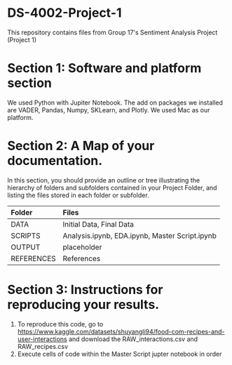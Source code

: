 # DS-4002-Project-1
This repository contains files from Group 17's Sentiment Analysis Project (Project 1)
# Section 1: Software and platform section
We used Python with Jupiter Notebook. The add on packages we installed are VADER, Pandas, Numpy, SKLearn, and Plotly. We used Mac as our platform.
# Section 2: A Map of your documentation.
In this section, you should provide an outline or tree illustrating the hierarchy of folders and subfolders contained in your Project Folder, and listing the files stored in each folder or subfolder.

| Folder              | Files |
| :---------------- | :------ |
| DATA              |  Initial Data, Final Data   |
| SCRIPTS           |  Analysis.ipynb, EDA.ipynb, Master Script.ipynb   |
| OUTPUT            |  placeholder   |
| REFERENCES        |  References   |


# Section 3: Instructions for reproducing your results. 
1. To reproduce this code, go to https://www.kaggle.com/datasets/shuyangli94/food-com-recipes-and-user-interactions and download the RAW_interactions.csv and RAW_recipes.csv
2. Execute cells of code within the Master Script jupter notebook in order
